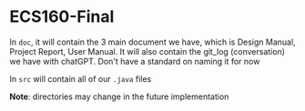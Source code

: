 # ECS160-Final

In `doc`, it will contain the 3 main document we have, which is Design Manual, Project Report, User Manual.
It will also contain the git_log (conversation) we have with chatGPT. Don't have a standard on naming it for now

In `src` will contain all of our `.java` files

**Note**: directories may change in the future implementation